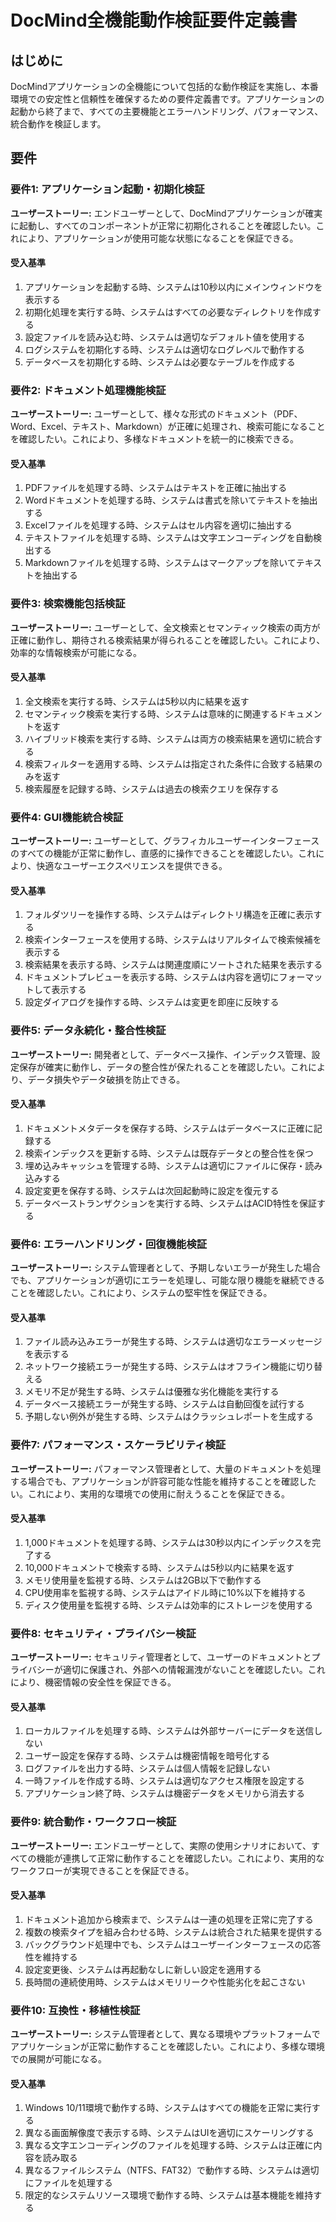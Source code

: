 # DocMind全機能動作検証要件定義書

## はじめに

DocMindアプリケーションの全機能について包括的な動作検証を実施し、本番環境での安定性と信頼性を確保するための要件定義書です。アプリケーションの起動から終了まで、すべての主要機能とエラーハンドリング、パフォーマンス、統合動作を検証します。

## 要件

### 要件1: アプリケーション起動・初期化検証

**ユーザーストーリー:** エンドユーザーとして、DocMindアプリケーションが確実に起動し、すべてのコンポーネントが正常に初期化されることを確認したい。これにより、アプリケーションが使用可能な状態になることを保証できる。

#### 受入基準

1. アプリケーションを起動する時、システムは10秒以内にメインウィンドウを表示する
2. 初期化処理を実行する時、システムはすべての必要なディレクトリを作成する
3. 設定ファイルを読み込む時、システムは適切なデフォルト値を使用する
4. ログシステムを初期化する時、システムは適切なログレベルで動作する
5. データベースを初期化する時、システムは必要なテーブルを作成する

### 要件2: ドキュメント処理機能検証

**ユーザーストーリー:** ユーザーとして、様々な形式のドキュメント（PDF、Word、Excel、テキスト、Markdown）が正確に処理され、検索可能になることを確認したい。これにより、多様なドキュメントを統一的に検索できる。

#### 受入基準

1. PDFファイルを処理する時、システムはテキストを正確に抽出する
2. Wordドキュメントを処理する時、システムは書式を除いてテキストを抽出する
3. Excelファイルを処理する時、システムはセル内容を適切に抽出する
4. テキストファイルを処理する時、システムは文字エンコーディングを自動検出する
5. Markdownファイルを処理する時、システムはマークアップを除いてテキストを抽出する

### 要件3: 検索機能包括検証

**ユーザーストーリー:** ユーザーとして、全文検索とセマンティック検索の両方が正確に動作し、期待される検索結果が得られることを確認したい。これにより、効率的な情報検索が可能になる。

#### 受入基準

1. 全文検索を実行する時、システムは5秒以内に結果を返す
2. セマンティック検索を実行する時、システムは意味的に関連するドキュメントを返す
3. ハイブリッド検索を実行する時、システムは両方の検索結果を適切に統合する
4. 検索フィルターを適用する時、システムは指定された条件に合致する結果のみを返す
5. 検索履歴を記録する時、システムは過去の検索クエリを保存する

### 要件4: GUI機能統合検証

**ユーザーストーリー:** ユーザーとして、グラフィカルユーザーインターフェースのすべての機能が正常に動作し、直感的に操作できることを確認したい。これにより、快適なユーザーエクスペリエンスを提供できる。

#### 受入基準

1. フォルダツリーを操作する時、システムはディレクトリ構造を正確に表示する
2. 検索インターフェースを使用する時、システムはリアルタイムで検索候補を表示する
3. 検索結果を表示する時、システムは関連度順にソートされた結果を表示する
4. ドキュメントプレビューを表示する時、システムは内容を適切にフォーマットして表示する
5. 設定ダイアログを操作する時、システムは変更を即座に反映する

### 要件5: データ永続化・整合性検証

**ユーザーストーリー:** 開発者として、データベース操作、インデックス管理、設定保存が確実に動作し、データの整合性が保たれることを確認したい。これにより、データ損失やデータ破損を防止できる。

#### 受入基準

1. ドキュメントメタデータを保存する時、システムはデータベースに正確に記録する
2. 検索インデックスを更新する時、システムは既存データとの整合性を保つ
3. 埋め込みキャッシュを管理する時、システムは適切にファイルに保存・読み込みする
4. 設定変更を保存する時、システムは次回起動時に設定を復元する
5. データベーストランザクションを実行する時、システムはACID特性を保証する

### 要件6: エラーハンドリング・回復機能検証

**ユーザーストーリー:** システム管理者として、予期しないエラーが発生した場合でも、アプリケーションが適切にエラーを処理し、可能な限り機能を継続できることを確認したい。これにより、システムの堅牢性を保証できる。

#### 受入基準

1. ファイル読み込みエラーが発生する時、システムは適切なエラーメッセージを表示する
2. ネットワーク接続エラーが発生する時、システムはオフライン機能に切り替える
3. メモリ不足が発生する時、システムは優雅な劣化機能を実行する
4. データベース接続エラーが発生する時、システムは自動回復を試行する
5. 予期しない例外が発生する時、システムはクラッシュレポートを生成する

### 要件7: パフォーマンス・スケーラビリティ検証

**ユーザーストーリー:** パフォーマンス管理者として、大量のドキュメントを処理する場合でも、アプリケーションが許容可能な性能を維持することを確認したい。これにより、実用的な環境での使用に耐えうることを保証できる。

#### 受入基準

1. 1,000ドキュメントを処理する時、システムは30秒以内にインデックスを完了する
2. 10,000ドキュメントで検索する時、システムは5秒以内に結果を返す
3. メモリ使用量を監視する時、システムは2GB以下で動作する
4. CPU使用率を監視する時、システムはアイドル時に10%以下を維持する
5. ディスク使用量を監視する時、システムは効率的にストレージを使用する

### 要件8: セキュリティ・プライバシー検証

**ユーザーストーリー:** セキュリティ管理者として、ユーザーのドキュメントとプライバシーが適切に保護され、外部への情報漏洩がないことを確認したい。これにより、機密情報の安全性を保証できる。

#### 受入基準

1. ローカルファイルを処理する時、システムは外部サーバーにデータを送信しない
2. ユーザー設定を保存する時、システムは機密情報を暗号化する
3. ログファイルを出力する時、システムは個人情報を記録しない
4. 一時ファイルを作成する時、システムは適切なアクセス権限を設定する
5. アプリケーション終了時、システムは機密データをメモリから消去する

### 要件9: 統合動作・ワークフロー検証

**ユーザーストーリー:** エンドユーザーとして、実際の使用シナリオにおいて、すべての機能が連携して正常に動作することを確認したい。これにより、実用的なワークフローが実現できることを保証できる。

#### 受入基準

1. ドキュメント追加から検索まで、システムは一連の処理を正常に完了する
2. 複数の検索タイプを組み合わせる時、システムは統合された結果を提供する
3. バックグラウンド処理中でも、システムはユーザーインターフェースの応答性を維持する
4. 設定変更後、システムは再起動なしに新しい設定を適用する
5. 長時間の連続使用時、システムはメモリリークや性能劣化を起こさない

### 要件10: 互換性・移植性検証

**ユーザーストーリー:** システム管理者として、異なる環境やプラットフォームでアプリケーションが正常に動作することを確認したい。これにより、多様な環境での展開が可能になる。

#### 受入基準

1. Windows 10/11環境で動作する時、システムはすべての機能を正常に実行する
2. 異なる画面解像度で表示する時、システムはUIを適切にスケーリングする
3. 異なる文字エンコーディングのファイルを処理する時、システムは正確に内容を読み取る
4. 異なるファイルシステム（NTFS、FAT32）で動作する時、システムは適切にファイルを処理する
5. 限定的なシステムリソース環境で動作する時、システムは基本機能を維持する
